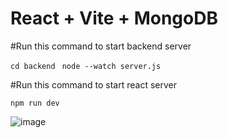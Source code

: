 # React + Vite + MongoDB

#Run this command to start backend server

``` cd backend ```
``` node --watch server.js```

#Run this command to start react server

``` npm run dev ```

![image](https://github.com/user-attachments/assets/45e158bf-15c3-4048-8c59-5a6b98e3ff94)
